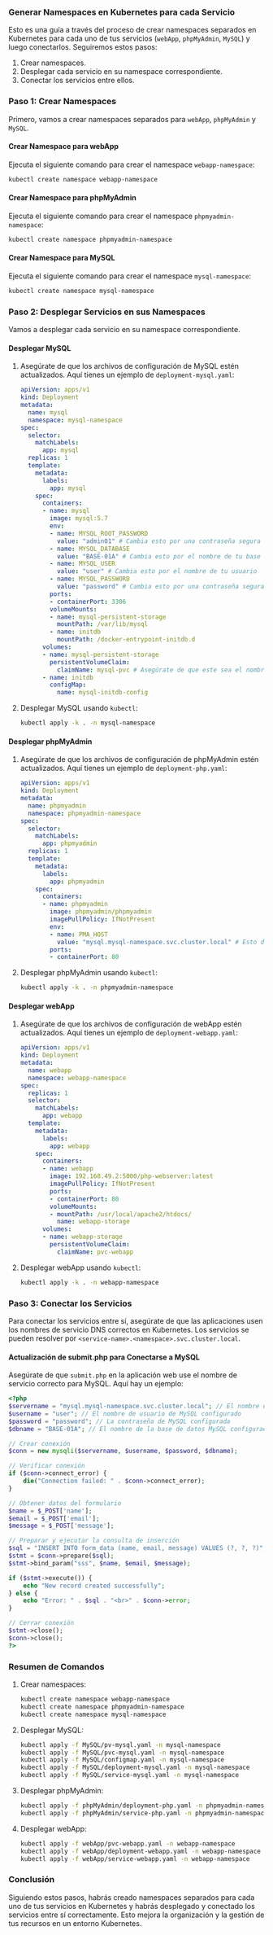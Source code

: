 ### Generar Namespaces en Kubernetes para cada Servicio

Esto es una guía a través del proceso de crear namespaces separados en Kubernetes para cada uno de tus servicios (`webApp`, `phpMyAdmin`, `MySQL`) y luego conectarlos. Seguiremos estos pasos:

1. Crear namespaces.
2. Desplegar cada servicio en su namespace correspondiente.
3. Conectar los servicios entre ellos.

### Paso 1: Crear Namespaces

Primero, vamos a crear namespaces separados para `webApp`, `phpMyAdmin` y `MySQL`.

#### Crear Namespace para webApp

Ejecuta el siguiente comando para crear el namespace `webapp-namespace`:

```sh
kubectl create namespace webapp-namespace
```

#### Crear Namespace para phpMyAdmin

Ejecuta el siguiente comando para crear el namespace `phpmyadmin-namespace`:

```sh
kubectl create namespace phpmyadmin-namespace
```

#### Crear Namespace para MySQL

Ejecuta el siguiente comando para crear el namespace `mysql-namespace`:

```sh
kubectl create namespace mysql-namespace
```

### Paso 2: Desplegar Servicios en sus Namespaces

Vamos a desplegar cada servicio en su namespace correspondiente.

#### Desplegar MySQL

1. Asegúrate de que los archivos de configuración de MySQL estén actualizados. Aquí tienes un ejemplo de `deployment-mysql.yaml`:

    ```yaml
    apiVersion: apps/v1
    kind: Deployment
    metadata:
      name: mysql
      namespace: mysql-namespace
    spec:
      selector:
        matchLabels:
          app: mysql
      replicas: 1
      template:
        metadata:
          labels:
            app: mysql
        spec:
          containers:
          - name: mysql
            image: mysql:5.7
            env:
            - name: MYSQL_ROOT_PASSWORD
              value: "admin01" # Cambia esto por una contraseña segura
            - name: MYSQL_DATABASE
              value: "BASE-01A" # Cambia esto por el nombre de tu base de datos
            - name: MYSQL_USER
              value: "user" # Cambia esto por el nombre de tu usuario
            - name: MYSQL_PASSWORD
              value: "password" # Cambia esto por una contraseña segura para el usuario
            ports:
            - containerPort: 3306
            volumeMounts:
            - name: mysql-persistent-storage
              mountPath: /var/lib/mysql
            - name: initdb
              mountPath: /docker-entrypoint-initdb.d
          volumes:
          - name: mysql-persistent-storage
            persistentVolumeClaim:
              claimName: mysql-pvc # Asegúrate de que este sea el nombre correcto de tu PVC
          - name: initdb
            configMap:
              name: mysql-initdb-config
    ```

2. Desplegar MySQL usando `kubectl`:

    ```sh
   kubectl apply -k . -n mysql-namespace
    ```

#### Desplegar phpMyAdmin

1. Asegúrate de que los archivos de configuración de phpMyAdmin estén actualizados. Aquí tienes un ejemplo de `deployment-php.yaml`:

    ```yaml
    apiVersion: apps/v1
    kind: Deployment
    metadata:
      name: phpmyadmin
      namespace: phpmyadmin-namespace
    spec:
      selector:
        matchLabels:
          app: phpmyadmin
      replicas: 1
      template:
        metadata:
          labels:
            app: phpmyadmin
        spec:
          containers:
          - name: phpmyadmin
            image: phpmyadmin/phpmyadmin
            imagePullPolicy: IfNotPresent
            env:
            - name: PMA_HOST
              value: "mysql.mysql-namespace.svc.cluster.local" # Esto debe coincidir con el nombre del servicio de MySQL
            ports:
            - containerPort: 80
    ```

2. Desplegar phpMyAdmin usando `kubectl`:

    ```sh
   kubectl apply -k . -n phpmyadmin-namespace
    ```

#### Desplegar webApp

1. Asegúrate de que los archivos de configuración de webApp estén actualizados. Aquí tienes un ejemplo de `deployment-webapp.yaml`:

    ```yaml
    apiVersion: apps/v1
    kind: Deployment
    metadata:
      name: webapp
      namespace: webapp-namespace
    spec:
      replicas: 1
      selector:
        matchLabels:
          app: webapp
      template:
        metadata:
          labels:
            app: webapp
        spec:
          containers:
          - name: webapp
            image: 192.168.49.2:5000/php-webserver:latest
            imagePullPolicy: IfNotPresent
            ports:
            - containerPort: 80
            volumeMounts:
            - mountPath: /usr/local/apache2/htdocs/
              name: webapp-storage
          volumes:
          - name: webapp-storage
            persistentVolumeClaim:
              claimName: pvc-webapp
    ```

2. Desplegar webApp usando `kubectl`:

    ```sh
   kubectl apply -k . -n webapp-namespace
    ```

### Paso 3: Conectar los Servicios

Para conectar los servicios entre sí, asegúrate de que las aplicaciones usen los nombres de servicio DNS correctos en Kubernetes. Los servicios se pueden resolver por `<service-name>.<namespace>.svc.cluster.local`.

#### Actualización de submit.php para Conectarse a MySQL

Asegúrate de que `submit.php` en la aplicación web use el nombre de servicio correcto para MySQL. Aquí hay un ejemplo:

```php
<?php
$servername = "mysql.mysql-namespace.svc.cluster.local"; // El nombre del servicio MySQL en Kubernetes
$username = "user"; // El nombre de usuario de MySQL configurado
$password = "password"; // La contraseña de MySQL configurada
$dbname = "BASE-01A"; // El nombre de la base de datos MySQL configurada

// Crear conexión
$conn = new mysqli($servername, $username, $password, $dbname);

// Verificar conexión
if ($conn->connect_error) {
    die("Connection failed: " . $conn->connect_error);
}

// Obtener datos del formulario
$name = $_POST['name'];
$email = $_POST['email'];
$message = $_POST['message'];

// Preparar y ejecutar la consulta de inserción
$sql = "INSERT INTO form_data (name, email, message) VALUES (?, ?, ?)";
$stmt = $conn->prepare($sql);
$stmt->bind_param("sss", $name, $email, $message);

if ($stmt->execute()) {
    echo "New record created successfully";
} else {
    echo "Error: " . $sql . "<br>" . $conn->error;
}

// Cerrar conexión
$stmt->close();
$conn->close();
?>
```

### Resumen de Comandos

1. Crear namespaces:

    ```sh
    kubectl create namespace webapp-namespace
    kubectl create namespace phpmyadmin-namespace
    kubectl create namespace mysql-namespace
    ```

2. Desplegar MySQL:

    ```sh
    kubectl apply -f MySQL/pv-mysql.yaml -n mysql-namespace
    kubectl apply -f MySQL/pvc-mysql.yaml -n mysql-namespace
    kubectl apply -f MySQL/configmap.yaml -n mysql-namespace
    kubectl apply -f MySQL/deployment-mysql.yaml -n mysql-namespace
    kubectl apply -f MySQL/service-mysql.yaml -n mysql-namespace
    ```

3. Desplegar phpMyAdmin:

    ```sh
    kubectl apply -f phpMyAdmin/deployment-php.yaml -n phpmyadmin-namespace
    kubectl apply -f phpMyAdmin/service-php.yaml -n phpmyadmin-namespace
    ```

4. Desplegar webApp:

    ```sh
    kubectl apply -f webApp/pvc-webapp.yaml -n webapp-namespace
    kubectl apply -f webApp/deployment-webapp.yaml -n webapp-namespace
    kubectl apply -f webApp/service-webapp.yaml -n webapp-namespace
    ```

### Conclusión

Siguiendo estos pasos, habrás creado namespaces separados para cada uno de tus servicios en Kubernetes y habrás desplegado y conectado los servicios entre sí correctamente. Esto mejora la organización y la gestión de tus recursos en un entorno Kubernetes.
